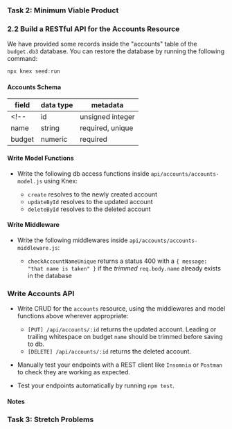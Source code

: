 <!-- # Node DB1 Project Starter Code

## Introduction

- Relational Databases
- Writing Basic SQL Queries
- Writing Basic Queries using Knex.js

## Instructions

### Task 1: Project Setup

There are two possible ways to submit your project. Your instructor should have communicated which method to use for this project during the Guided Project and in your cohort's Slack channel. If you are still unsure, reach out to Lambda Staff.

#### Option A - Codegrade

- [ ] Fork and clone the repository.
- [ ] Open the assignment in Canvas and click on the "Set up git" option.
- [ ] Follow instructions to set up Codegrade's Webhook and Deploy Key.
- [ ] Push your first commit: `git commit --allow-empty -m "first commit" && git push`.
- [ ] Check to see that Codegrade has accepted your git submssion.

#### Option B - Pull Request

- [ ] Fork and clone the repository.
- [ ] Implement your project in a `firstname-lastname` branch.
- [ ] Create a pull request of `firstname-lastname` against your `main` branch.
- [ ] Open the assignment in Canvas and submit your pull request. -->

### Task 2: Minimum Viable Product

<!-- ### 2.1 Write Basic SQL Queries

Visit [SQL Try Editor at W3Schools.com](https://www.w3schools.com/Sql/trysql.asp?filename=trysql_select_all) using Chrome and build the queries below. Once they work copy them to the `queries.sql` file at the root of the project. -->

<!-- - Find all customers with postal code 1010. Returns 3 records. -->
<!-- - Find the phone number for the supplier with the id 11. Should be (010) 9984510. -->
<!-- - List first 10 orders placed, sorted descending by the order date. The order with date 1997-02-12 should be at the top. -->
<!-- - Find all customers that live in London, Madrid, or Brazil. Returns 18 records. -->
<!-- - Add a customer record for _"The Shire"_, the contact name is _"Bilbo Baggins"_ the address is _"1 Hobbit-Hole"_ in _"Bag End"_, postal code _"111"_ and the country is _"Middle Earth"_. -->
<!-- - Update _Bilbo Baggins_ record so that the postal code changes to _"11122"_. -->

<!-- **Clicking the `Restore Database` button in the page will repopulate the database with the original data and discard all changes you have made**. -->

### 2.2 Build a RESTful API for the Accounts Resource

We have provided some records inside the "accounts" table of the `budget.db3` database. You can restore the database by running the following command:

```js
npx knex seed:run
```

#### Accounts Schema

| field  | data type        | metadata                                            |
| ------ | ---------------- | --------------------------------------------------- |
<!-- | id     | unsigned integer | primary key, auto-increments, generated by database | -->
| name   | string           | required, unique                                    |
| budget | numeric          | required                                            |

#### Write Model Functions

- Write the following db access functions inside `api/accounts/accounts-model.js` using Knex:

  <!-- - `getAll` resolves to an array of accounts (or an empty array) -->
  <!-- - `getById` resolves to an account by the given id -->
  - `create` resolves to the newly created account
  - `updateById` resolves to the updated account
  - `deleteById` resolves to the deleted account

#### Write Middleware

- Write the following middlewares inside `api/accounts/accounts-middleware.js`:

  <!-- - `checkAccountPayload` returns a status 400 with if `req.body` is invalid:
    - If either name or budget are undefined, return `{ message: "name and budget are required" }`
    - If name is not a string, return `{ message: "name of account must be a string" }`
    - If the _trimmed_ name is shorter than 3 or longer than 100, return `{ message: "name of account must be between 3 and 100" }`
    - If budget is not a number, return `{ message: "budget of account must be a number" }`
    - If budget is a negative number or over one million, return  `{ message: "budget of account is too large or too small" }` -->

  <!-- - `checkAccountId` returns a status 404 with a `{ message: "account not found" }` if `req.params.id` does not exist in the database -->

  - `checkAccountNameUnique` returns a status 400 with a `{ message: "that name is taken" }` if the _trimmed_ `req.body.name` already exists in the database

### Write Accounts API

- Write CRUD for the `accounts` resource, using the middlewares and model functions above wherever appropriate:

  <!-- - `[GET] /api/accounts` returns an array of accounts (or an empty array if there aren't any). -->
  <!-- - `[GET] /api/accounts/:id` returns an account by the given id. -->
  <!-- - `[POST] /api/accounts` returns the created account. Leading or trailing whitespace on budget `name` should be trimmed before saving to db. -->
  - `[PUT] /api/accounts/:id` returns the updated account. Leading or trailing whitespace on budget `name` should be trimmed before saving to db.
  - `[DELETE] /api/accounts/:id` returns the deleted account.

- Manually test your endpoints with a REST client like `Insomnia` or `Postman` to check they are working as expected.
- Test your endpoints automatically by running `npm test`.

#### Notes
<!-- - You are welcome to create additional files but **do not move or rename existing files** or folders. -->
<!-- - Do not alter your `package.json` file except to install additional libraries or add additional scripts. -->
<!-- - In your solution, it is essential that you follow best practices and produce clean and professional results. -->
<!-- - Schedule time to review, refine, and assess your work. -->
<!-- - Perform basic professional polishing including spell-checking and grammar-checking on your work. -->




 ### Task 3: Stretch Problems
<!--The following exercises **require research**, the concepts needed to complete them have not been covered in class yet.

- Run more queries.

  - Find a query to discover how many different cities are stored in the Customers table. Repeats should not be double counted. Should be 69.
  - Find all suppliers who have names longer than 20 characters. Returns 11 records.
  - Add a `query string` option to the `GET /api/accounts` endpoint. The `query string` may contain `limit`, `sortby` and `sortdir` keys. If these keys are provided, use these values to limit and sort the `accounts` which are selected from the database. Reference the docs for sorting and limiting in [knexjs.org](http://knexjs.org/).

  ```js
  // sample req.query object
  {
    limit: 5,
    sortby: 'id',
    sortdir: 'desc'
  }
  ``` -->
